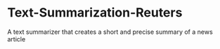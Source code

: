 # Text-Summarization-Reuters
A text summarizer that creates a short and precise summary of a news article
